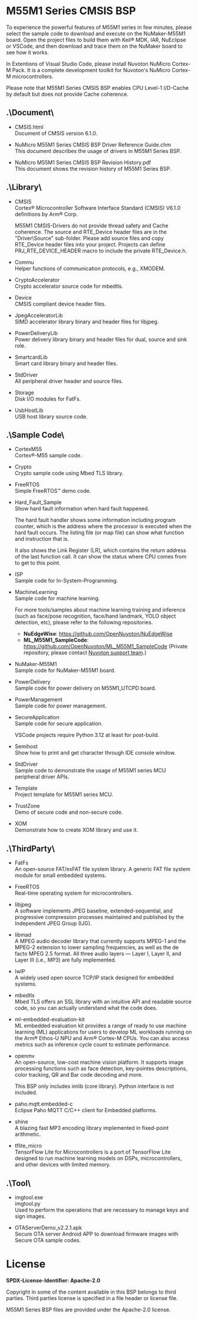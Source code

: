 # M55M1 Series CMSIS BSP

To experience the powerful features of M55M1 series in few minutes, please select the sample code to download and execute on the NuMaker-M55M1 board. Open the project files to build them with Keil® MDK, IAR, NuEclipse or VSCode, and then download and trace them on the NuMaker board to see how it works.

In Extentions of Visual Studio Code, please install Nuvoton NuMicro Cortex-M Pack. It is a complete development toolkit for Nuvoton's NuMicro Cortex-M microcontrollers.

Please note that M55M1 Series CMSIS BSP enables CPU Level-1 I/D-Cache by default but does not provide Cache coherence.


## .\Document\

- CMSIS.html<br>
	Document of CMSIS version 6.1.0.

- NuMicro M55M1 Series CMSIS BSP Driver Reference Guide.chm<br>
	This document describes the usage of drivers in M55M1 Series BSP.

- NuMicro M55M1 Series CMSIS BSP Revision History.pdf<br>
	This document shows the revision history of M55M1 Series BSP.


## .\Library\

- CMSIS<br>
	Cortex® Microcontroller Software Interface Standard (CMSIS) V6.1.0 definitions by Arm® Corp.<p>
	M55M1 CMSIS-Drivers do not provide thread safety and Cache coherence. The source and RTE_Device header files are in the "Driver\Source" sub-folder. Please add source files and copy RTE_Device header files into your project. Projects can define PRJ_RTE_DEVICE_HEADER macro to include the private RTE_Device.h.

- Commu<br>
	Helper functions of communication protocols, e.g., XMODEM.

- CryptoAccelerator<br>
	Crypto accelerator source code for mbedtls.

- Device<br>
	CMSIS compliant device header files.

- JpegAcceleratorLib<br>
	SIMD accelerator library binary and header files for libjpeg.

- PowerDeliveryLib<br>
	Power delivery library binary and header files for dual, source and sink role.

- SmartcardLib<br>
	Smart card library binary and header files.

- StdDriver<br>
	All peripheral driver header and source files.

- Storage<br>
	Disk I/O modules for FatFs.

- UsbHostLib<br>
	USB host library source code.


## .\Sample Code\

- CortexM55<br>
	Cortex®-M55 sample code.

- Crypto<br>
	Crypto sample code using Mbed TLS library.

- FreeRTOS<br>
	Simple FreeRTOS™ demo code.
	
- Hard\_Fault\_Sample<br>
	Show hard fault information when hard fault happened.<p>
	The hard fault handler shows some information including program counter, which is the address where the processor is executed when the hard fault occurs. The listing file (or map file) can show what function and instruction that is.<p>
	It also shows the Link Register (LR), which contains the return address of the last function call. It can show the status where CPU comes from to get to this point.

- ISP<br>
	Sample code for In-System-Programming.

- MachineLearning<br>
	Sample code for machine learning.<p>
	For more tools/samples about machine learning training and inference (such as face/pose recognition, face/hand landmark, YOLO object detection, etc), please refer to the following repositories.
	- **NuEdgeWise**: https://github.com/OpenNuvoton/NuEdgeWise
	- **ML_M55M1_SampleCode**: https://github.com/OpenNuvoton/ML_M55M1_SampleCode (Private repository, please contact [Nuvoton support team](https://www.nuvoton.com/ai/contact-us/).)

- NuMaker-M55M1<br>
	Sample code for NuMaker-M55M1 board.

- PowerDelivery<br>
	Sample code for power delivery on M55M1_UTCPD board.

- PowerManagement<br>
	Sample code for power management.

- SecureApplication<br>
	Sample code for secure application.<p>
	VSCode projects require Python 3.12 at least for post-build.

- Semihost<br>
	Show how to print and get character through IDE console window.

- StdDriver<br>
	Sample code to demonstrate the usage of M55M1 series MCU peripheral driver APIs.

- Template<br>
	Project template for M55M1 series MCU.

- TrustZone<br>
	Demo of secure code and non-secure code.

- XOM<br>
	Demonstrate how to create XOM library and use it.


## .\ThirdParty\

- FatFs<br>
	An open-source FAT/exFAT file system library. A generic FAT file system module for small embedded systems.

- FreeRTOS<br>
	Real-time operating system for microcontrollers.

- libjpeg<br>
	A software implements JPEG baseline, extended-sequential, and progressive compression processes maintained and published by the Independent JPEG Group (IJG).

- libmad<br>
	A MPEG audio decoder library that currently supports MPEG-1 and the MPEG-2 extension to lower sampling frequencies, as well as the de facto MPEG 2.5 format. All three audio layers — Layer I, Layer II, and Layer III (i.e., MP3) are fully implemented.

- lwIP<br>
	A widely used open source TCP/IP stack designed for embedded systems.

- mbedtls<br>
	Mbed TLS offers an SSL library with an intuitive API and readable source code, so you can actually understand what the code does.

- ml-embedded-evaluation-kit<br>
	ML embedded evaluation kit provides a range of ready to use machine learning (ML) applications for users to develop ML workloads running on the Arm® Ethos-U NPU and Arm® Cortex-M CPUs. You can also access metrics such as inference cycle count to estimate performance.

- openmv<br>
	An open-source, low-cost machine vision platform. It supports image processing functions such as face detection, key-pointes descriptions, color tracking, QR and Bar code decoding and more.<p>
	This BSP only includes imlib (core library). Python interface is not included.

- paho.mqtt.embedded-c<br>
	Eclipse Paho MQTT C/C++ client for Embedded platforms.

- shine<br>
	A blazing fast MP3 encoding library implemented in fixed-point arithmetic.

- tflite_micro<br>
	TensorFlow Lite for Microcontrollers is a port of TensorFlow Lite designed to run machine learning models on DSPs, microcontrollers, and other devices with limited memory.


## .\Tool\

- imgtool.exe<br>
  imgtool.py<br>
	Used to perform the operations that are necessary to manage keys and sign images.

- OTAServerDemo_v2.2.1.apk<br>
	Secure OTA server Android APP to download firmware images with Secure OTA sample codes.


# License

**SPDX-License-Identifier: Apache-2.0**

Copyright in some of the content available in this BSP belongs to third parties.
Third parties license is specified in a file header or license file.<p>
M55M1 Series BSP files are provided under the Apache-2.0 license.

